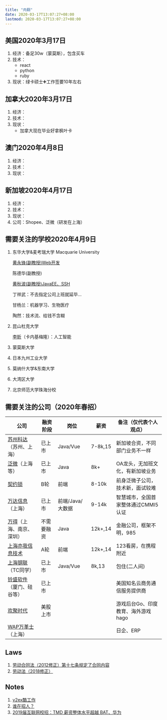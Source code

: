 ```yaml
---
title: "肉翻"
date: 2020-03-17T13:07:27+08:00
lastmod: 2020-03-17T13:07:27+08:00
---
```


## 美国2020年3月17日

1. 经济：备足30w（蒙莫斯），包含买车
2. 技术：
   - react
   - python
   - ruby
3. 现状：绿卡硕士➕工作签要10年左右

## 加拿大2020年3月17日

1. 经济：
2. 技术：
3. 现状：
   - 加拿大现在毕业好拿枫叶卡

## 澳门2020年4月8日

1. 经济：
2. 技术：
3. 现状：

## 新加坡2020年4月17日

1. 经济：
2. 技术：
3. 现状：
4. 公司：Shopee、泛微（研发在上海）

## 需要关注的学校2020年4月9日

1. 东华大学&麦考瑞大学 Macquarie University

   [黄永锋(副教授)Web开发](http://cst.dhu.edu.cn/62/85/c3131a25221/page.htm)

   陈德华(副教授)

   [黄秋波(副教授)JavaEE、SSH](http://cst.dhu.edu.cn/62/37/c3132a25143/page.htm)

   丁祥武：不去指定公司上班就延毕...

   甘杨兰：机器学习、生物医疗

   陶然：技术流、给钱不含糊

2. 昆山杜克大学

   [李昕](https://dukekunshan.edu.cn/zh/professor-xin-li-appointed-director-iAPSE)（卡内基梅隆）：人工智能

3. 蒙莫斯大学

4. 日本九州工业大学

5. 莫纳什大学&东南大学

6. 大湾区大学

7. 北京师范大学珠海分校

## 需要关注的公司（2020年春招）

| 公司                                                         | 融资阶段   | 岗位             | 薪资    | 备注（仅代表个人观点）              |
| ------------------------------------------------------------ | ---------- | ---------------- | ------- | ----------------------------------- |
| [苏州科达](https://www.zhipin.com/gongsi/a4b048155f44150d1HFy09S-.html?ka=search_rcmd_company_name_a4b048155f44150d1HFy09S-_custompage)（苏州、上海） | 已上市     | Java/Vue         | 7-8k,15 | 新加坡合资，不同部门业务不一样      |
| [泛微](https://www.zhipin.com/gongsi/8d038826246b5fb31nV83d4~.html)（上海等） | 已上市     | Java             | 8k+     | OA龙头，无加班文化，有新加坡业务    |
| [契约锁](https://www.zhipin.com/gongsi/13ecf70cfa01a1481XZ809y4.html?ka=job-detail-company-logo_custompage) | B轮        | 前端             | 8-10k   | 前身泛微子公司，技术新，面试较难    |
| [万达信息](https://www.zhipin.com/gongsir/091129815dc444bc1nR429u-_100000.html)（上海） | 已上市     | 前端/Java/大数据 | 9-14k   | 智慧城市，全国首家整体通过CMMI5认证 |
| [万得](https://www.zhipin.com/gongsi/3be219eff47214b91nB42N26EQ~~.html?ka=search_rcmd_company_name_3be219eff47214b91nB42N26EQ~~_custompage)（上海、南京、深圳） | 不需要融资 | Java             | 12k+,14 | 金融公司，框架不明，985             |
| [上海亦我信息技术](https://www.zhipin.com/gongsi/88312881323f34731HR-2dm8EA~~.html?ka=company-intro) | A轮        | 前端             | 12k+,14 | 123看房，在携程附近                 |
| [上海钢联](https://www.zhipin.com/gongsi/ebb03753411191481XRz3ti-.html?ka=company-intro)（TC同学） | 已上市     | Java/Vue         | 8k,13   | 包住(二人间)                        |
| [铃盛软件](https://www.zhipin.com/gongsir/80c13ab8defea0fc0XR83tW0_100000.html)（厦门、硅谷等） | 已上市     |                  |         | 美国知名云商务通信服务提供商        |
| [欢聚时代](https://app.mokahr.com/apply/hjsd/48#/jobs?_k=i3ov2o) | 美股上市   |                  |         | 游戏后台Go、印度教育、海外游戏hago  |
| [WAP万革士](https://www.zhipin.com/gongsir/85de0b98236be3d10nB-2Ny7.html?ka=position-1)（上海） |            |                  |         | 日企、ERP                           |

## Laws

1. [劳动合同法（2012修正）第十七条规定了合同内容](https://duxiaofa.baidu.com/detail?searchType=statute&from=aladdin_28231&originquery=%E5%8A%B3%E5%8A%A8%E5%90%88%E5%90%8C%E6%B3%95&count=98&cid=d5fff5d3dfa03ad24257a9fb02e77b80_law#chapter_2)
2. [劳动法（2018修正）](https://duxiaofa.baidu.com/detail?searchType=statute&from=aladdin_28231&originquery=%E5%8A%B3%E5%8A%A8%E6%B3%95&count=100&cid=f973eed12c40996496eca258acb0a140_law)

## Notes

1. [v2ex酷工作](https://www.v2ex.com/go/jobs)
2. [谁在招人？](https://github.com/ruanyf/weekly/issues)
3. [2019届互联网校招：TMD 薪资整体水平超越 BAT、华为](https://36kr.com/p/5156423)

